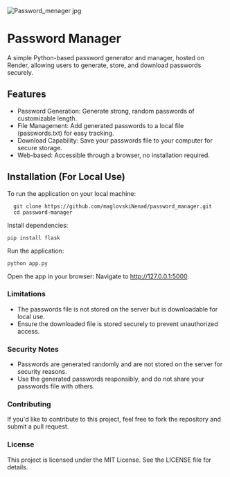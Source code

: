 ![Password_menager jpg](https://github.com/user-attachments/assets/acc9d651-5b69-4d3d-b2b9-1d0b1a74f79e)
# Password Manager

A simple Python-based password generator and manager, hosted on Render, allowing users to generate, store, and download passwords securely.

## Features
  - Password Generation: Generate strong, random passwords of customizable length.
  - File Management: Add generated passwords to a local file (passwords.txt) for easy tracking.
  - Download Capability: Save your passwords file to your computer for secure storage.
  - Web-based: Accessible through a browser, no installation required.

## Installation (For Local Use)
To run the application on your local machine:

      git clone https://github.com/maglovskiNenad/password_manager.git
      cd password-manager

Install dependencies:

    pip install flask
    
Run the application:

    python app.py

Open the app in your browser:
Navigate to http://127.0.0.1:5000.

### Limitations
  - The passwords file is not stored on the server but is downloadable for local use.
  - Ensure the downloaded file is stored securely to prevent unauthorized access.
    
### Security Notes
  - Passwords are generated randomly and are not stored on the server for security reasons.
  - Use the generated passwords responsibly, and do not share your passwords file with others.
    
### Contributing
If you'd like to contribute to this project, feel free to fork the repository and submit a pull request.

### License
This project is licensed under the MIT License. See the LICENSE file for details.

